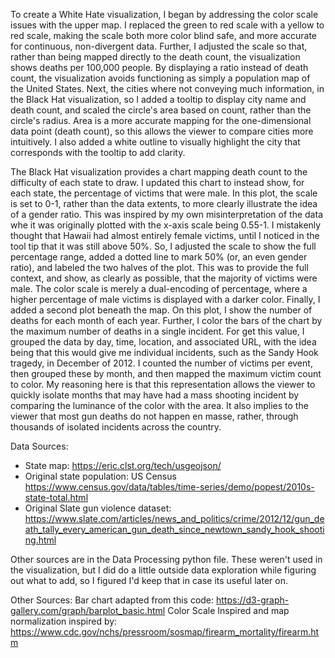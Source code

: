To create a White Hate visualization, I began by addressing the color scale issues with the upper map. I replaced the green to red scale with a yellow to red scale, making the scale both more color blind safe, and more accurate for continuous, non-divergent data. Further, I adjusted the scale so that, rather than being mapped directly to the death count, the visualization shows deaths per 100,000 people. By displaying a ratio instead of death count, the visualization avoids functioning as simply a population map of the United States. Next, the cities where not conveying much information, in the Black Hat visualization, so I added a tooltip to display city name and death count, and scaled the circle's area based on count, rather than the circle's radius. Area is a more accurate mapping for the one-dimensional data point (death count), so this allows the viewer to compare cities more intuitively. I also added a white outline to visually highlight the city that corresponds with the tooltip to add clarity. 

The Black Hat visualization provides a chart mapping death count to the difficulty of each state to draw. I updated this chart to instead show, for each state, the percentage of victims that were male. In this plot, the scale is set to 0-1, rather than the data extents, to more clearly illustrate the idea of a gender ratio. This was inspired by my own misinterpretation of the data whe it was originally plotted with the x-axis scale being 0.55-1. I mistakenly thought that Hawaii had almost entirely female victims, until I noticed in the tool tip that it was still above 50%. So, I adjusted the scale to show the full percentage range, added a dotted line to mark 50% (or, an even gender ratio), and labeled the two halves of the plot. This was to provide the full context, and show, as clearly as possible, that the majority of victims were male. The color scale is merely a dual-encoding of percentage, where a higher percentage of male victims is displayed with a darker color. Finally, I added a second plot beneath the map. On this plot, I show the number of deaths for each month of each year. Further, I color the bars of the chart by the maximum number of deaths in a single incident. For get this value, I grouped the data by day, time, location, and associated URL, with the idea being that this would give me individual incidents, such as the Sandy Hook tragedy, in December of 2012. I counted the number of victims per event, then grouped these by month, and then mapped the maximum victim count to color. My reasoning here is that this representation allows the viewer to quickly isolate months that may have had a mass shooting incident by comparing the luminance of the color with the area. It also implies to the viewer that most gun deaths do not happen en masse, rather, through thousands of isolated incidents across the country. 

Data Sources: 
* State map: https://eric.clst.org/tech/usgeojson/
* Original state population: US Census 
https://www.census.gov/data/tables/time-series/demo/popest/2010s-state-total.html 
* Original Slate gun violence dataset:
https://www.slate.com/articles/news_and_politics/crime/2012/12/gun_death_tally_every_american_gun_death_since_newtown_sandy_hook_shooting.html   

Other sources are in the Data Processing python file. These weren't used in the visualization, but I did do a little outside data exploration while figuring out what to add, so I figured I'd keep that in case its useful later on. 

Other Sources: 
Bar chart adapted from this code: https://d3-graph-gallery.com/graph/barplot_basic.html
Color Scale Inspired and map normalization inspired by: https://www.cdc.gov/nchs/pressroom/sosmap/firearm_mortality/firearm.htm 